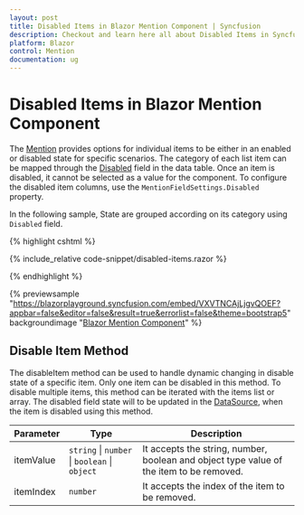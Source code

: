 ```yaml
---
layout: post
title: Disabled Items in Blazor Mention Component | Syncfusion
description: Checkout and learn here all about Disabled Items in Syncfusion Blazor Mention component and much more.
platform: Blazor
control: Mention
documentation: ug
---
```


# Disabled Items in Blazor Mention Component

The [Mention](https://help.syncfusion.com/cr/blazor/Syncfusion.Blazor.DropDowns.SfMention-1.html) provides options for individual items to be either in an enabled or disabled state for specific scenarios. The category of each list item can be mapped through the [Disabled](https://help.syncfusion.com/cr/blazor/Syncfusion.Blazor.DropDowns.MentionFieldSettings.html#Syncfusion_Blazor_DropDowns_MentionFieldSettings_Disabled) field in the data table. Once an item is disabled, it cannot be selected as a value for the component. To configure the disabled item columns, use the `MentionFieldSettings.Disabled` property.

In the following sample, State are grouped according on its category using `Disabled` field.

{% highlight cshtml %}

{% include_relative code-snippet/disabled-items.razor %}

{% endhighlight %}

{% previewsample "https://blazorplayground.syncfusion.com/embed/VXVTNCAjLjgvQOEF?appbar=false&editor=false&result=true&errorlist=false&theme=bootstrap5" backgroundimage "[Blazor Mention Component](images/blazor-mention.png)" %}

## Disable Item Method

The disableItem method can be used to handle dynamic changing in disable state of a specific item. Only one item can be disabled in this method. To disable multiple items, this method can be iterated with the items list or array. The disabled field state will to be updated in the [DataSource](https://help.syncfusion.com/cr/blazor/Syncfusion.Blazor.DropDowns.SfDropDownBase-1.html#Syncfusion_Blazor_DropDowns_SfDropDownBase_1_DataSource), when the item is disabled using this method.

| Parameter | Type | Description |
|------|------|------|
| itemValue | <code>string</code> \| <code>number</code> \| <code>boolean</code> \| <code>object</code> | It accepts the string, number, boolean and object type value of the item to be removed. |
| itemIndex | <code>number</code> | It accepts the index of the item to be removed. |

